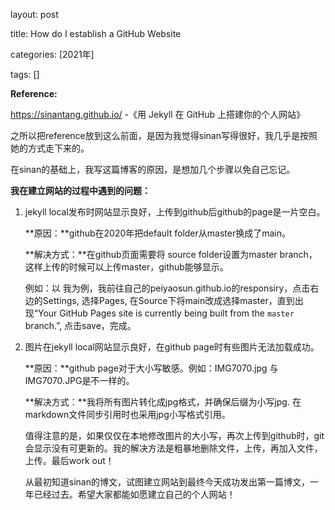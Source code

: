 layout: post 

title: How do I establish a GitHub Website

categories: [2021年]

tags: []



**Reference:**

https://sinantang.github.io/ -《用 Jekyll 在 GitHub 上搭建你的个人网站》

​    之所以把reference放到这么前面，是因为我觉得sinan写得很好，我几乎是按照她的方式走下来的。

在sinan的基础上，我写这篇博客的原因，是想加几个步骤以免自己忘记。



**我在建立网站的过程中遇到的问题：**

1. jekyll local发布时网站显示良好，上传到github后github的page是一片空白。

   **原因：**github在2020年把default folder从master换成了main。

   **解决方式：**在github页面需要将 source folder设置为master branch，这样上传的时候可以上传master，github能够显示。

   例如：以 我为例，我前往自己的peiyaosun.github.io的responsiry，点击右边的Settings, 选择Pages, 在Source下将main改成选择master，直到出现“Your GitHub Pages site is currently being built from the `master` branch.”, 点击save，完成。

2. 图片在jekyll local网站显示良好，在github page时有些图片无法加载成功。

   **原因：**github page对于大小写敏感。例如：IMG7070.jpg 与 IMG7070.JPG是不一样的。

   **解决方式：**我将所有图片转化成jpg格式，并确保后缀为小写jpg. 在markdown文件同步引用时也采用jpg小写格式引用。

   值得注意的是，如果仅仅在本地修改图片的大小写，再次上传到github时，git会显示没有可更新的。我的解决方法是粗暴地删除文件，上传，再加入文件，上传。最后work out！

   

   

   从最初知道sinan的博文，试图建立网站到最终今天成功发出第一篇博文，一年已经过去。希望大家都能如愿建立自己的个人网站！

   

   

   

   

   

   

   
